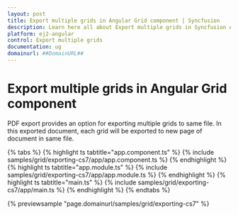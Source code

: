 ```yaml
---
layout: post
title: Export multiple grids in Angular Grid component | Syncfusion
description: Learn here all about Export multiple grids in Syncfusion Angular Grid component of Syncfusion Essential JS 2 and more.
platform: ej2-angular
control: Export multiple grids 
documentation: ug
domainurl: ##DomainURL##
---
```


# Export multiple grids in Angular Grid component

PDF export provides an option for exporting multiple grids to same file. In this exported document, each grid will be exported to new page of document in same file.

{% tabs %}
{% highlight ts tabtitle="app.component.ts" %}
{% include samples/grid/exporting-cs7/app/app.component.ts %}
{% endhighlight %}
{% highlight ts tabtitle="app.module.ts" %}
{% include samples/grid/exporting-cs7/app/app.module.ts %}
{% endhighlight %}
{% highlight ts tabtitle="main.ts" %}
{% include samples/grid/exporting-cs7/app/main.ts %}
{% endhighlight %}
{% endtabs %}
  
{% previewsample "page.domainurl/samples/grid/exporting-cs7" %}